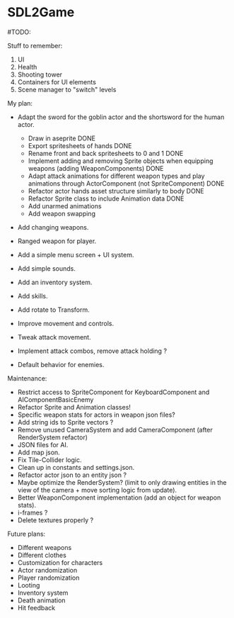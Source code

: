 # SDL2Game

#TODO:

Stuff to remember:
1. UI
2. Health
3. Shooting tower
4. Containers for UI elements
5. Scene manager to "switch" levels

My plan:
- Adapt the sword for the goblin actor and the shortsword for the human actor.
	* Draw in aseprite DONE
	* Export spritesheets of hands DONE
	* Rename front and back spritesheets to 0 and 1 DONE
	* Implement adding and removing Sprite objects when equipping weapons (adding WeaponComponents) DONE
	* Adapt attack animations for different weapon types and play animations through ActorComponent (not SpriteComponent) DONE
	* Refactor actor hands asset structure similarly to body DONE
	* Refactor Sprite class to include Animation data DONE
	* Add unarmed animations
	* Add weapon swapping

- Add changing weapons.
- Ranged weapon for player.
- Add a simple menu screen + UI system.
- Add simple sounds.
- Add an inventory system.
- Add skills.
- Add rotate to Transform.
- Improve movement and controls.
- Tweak attack movement.
- Implement attack combos, remove attack holding ?
- Default behavior for enemies.

Maintenance:
- Restrict access to SpriteComponent for KeyboardComponent and AIComponentBasicEnemy
- Refactor Sprite and Animation classes!
- Specific weapon stats for actors in weapon json files?
- Add string ids to Sprite vectors ?
- Remove unused CameraSystem and add CameraComponent (after RenderSystem refactor)
- JSON files for AI.
- Add map json.
- Fix Tile-Collider logic.
- Clean up in constants and settings.json.
- Refactor actor json to an entity json ?
- Maybe optimize the RenderSystem? (limit to only drawing entities in the view of the camera + move sorting logic from update).
- Better WeaponComponent implementation (add an object for weapon stats).
- i-frames ?
- Delete textures properly ?

Future plans:
- Different weapons
- Different clothes
- Customization for characters
- Actor randomization
- Player randomization
- Looting
- Inventory system
- Death animation
- Hit feedback